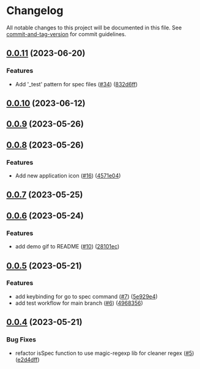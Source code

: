 # Changelog

All notable changes to this project will be documented in this file. See [commit-and-tag-version](https://github.com/absolute-version/commit-and-tag-version) for commit guidelines.

## [0.0.11](https://github.com/bisquit/vscode-fuzzy-go-to-spec/compare/v0.0.10...v0.0.11) (2023-06-20)


### Features

* Add '_test' pattern for spec files ([#34](https://github.com/bisquit/vscode-fuzzy-go-to-spec/issues/34)) ([832d6ff](https://github.com/bisquit/vscode-fuzzy-go-to-spec/commit/832d6ff02d04d48ad00950124d87c22ea3792847))

## [0.0.10](https://github.com/bisquit/vscode-fuzzy-go-to-spec/compare/v0.0.9...v0.0.10) (2023-06-12)

## [0.0.9](https://github.com/bisquit/vscode-fuzzy-go-to-spec/compare/v0.0.8...v0.0.9) (2023-05-26)

## [0.0.8](https://github.com/bisquit/vscode-fuzzy-go-to-spec/compare/v0.0.7...v0.0.8) (2023-05-26)


### Features

* Add new application icon ([#16](https://github.com/bisquit/vscode-fuzzy-go-to-spec/issues/16)) ([4571e04](https://github.com/bisquit/vscode-fuzzy-go-to-spec/commit/4571e041a1539036d129b567f14c6152869ea819))

## [0.0.7](https://github.com/bisquit/vscode-fuzzy-go-to-spec/compare/v0.0.6...v0.0.7) (2023-05-25)

## [0.0.6](https://github.com/bisquit/vscode-fuzzy-go-to-spec/compare/v0.0.5...v0.0.6) (2023-05-24)


### Features

* add demo gif to README ([#10](https://github.com/bisquit/vscode-fuzzy-go-to-spec/issues/10)) ([28101ec](https://github.com/bisquit/vscode-fuzzy-go-to-spec/commit/28101ecf3152cae861db9e1e93daf6a54bb28d1f))

## [0.0.5](https://github.com/bisquit/vscode-fuzzy-go-to-spec/compare/v0.0.4...v0.0.5) (2023-05-21)


### Features

* add keybinding for go to spec command ([#7](https://github.com/bisquit/vscode-fuzzy-go-to-spec/issues/7)) ([5e929e4](https://github.com/bisquit/vscode-fuzzy-go-to-spec/commit/5e929e44a20bac5ce81b4d7747a4b3486b3145f4))
* add test workflow for main branch ([#6](https://github.com/bisquit/vscode-fuzzy-go-to-spec/issues/6)) ([4968356](https://github.com/bisquit/vscode-fuzzy-go-to-spec/commit/49683563e20e493338d840dd7720cca1d7b2a71f))

## [0.0.4](https://github.com/bisquit/vscode-fuzzy-go-to-spec/compare/v0.0.3...v0.0.4) (2023-05-21)


### Bug Fixes

* refactor isSpec function to use magic-regexp lib for cleaner regex ([#5](https://github.com/bisquit/vscode-fuzzy-go-to-spec/issues/5)) ([e2d4dff](https://github.com/bisquit/vscode-fuzzy-go-to-spec/commit/e2d4dff5cc8cb85129c037c0e7c60f0d9065a2cb))
